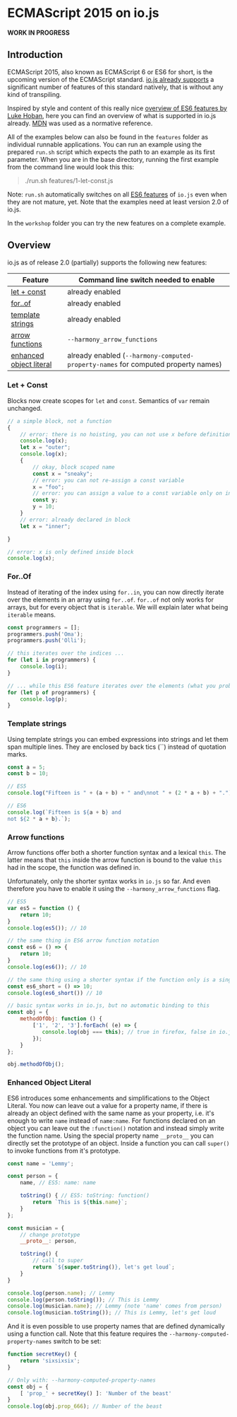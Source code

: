 # ECMAScript 2015 on io.js 

**WORK IN PROGRESS**

## Introduction
ECMAScript 2015, also known as ECMAScript 6 or ES6 for short, is the upcoming version of the ECMAScript standard. 
[io.js already supports](http://kangax.github.io/compat-table/es6/#iojs) a significant number of features of this 
standard natively, that is without any kind of transpiling.

Inspired by style and content of this really nice 
[overview of ES6 features by Luke Hoban](https://github.com/lukehoban/es6features), here you can find an overview of what is
supported in io.js already. [MDN](https://developer.mozilla.org/en-US/docs/Web/JavaScript) was used as a normative reference. 

All of the examples below can also be found in the `features` folder as individual runnable applications. You can run an example using the prepared `run.sh` script which expects the path to an example
as its first parameter. When you are in the base directory, 
running the first example from the command line would look this this:

> ./run.sh features/1-let-const.js

Note: `run.sh` automatically switches on all [ES6 features](https://iojs.org/es6.html) of `io.js` even when they are not mature, yet. Note that
the examples need at least version 2.0 of io.js.

In the `workshop` folder you can try the new features on a complete example.

## Overview
io.js as of release 2.0 (partially) supports the following new features:

Feature                                               | Command line switch needed to enable
----------------------------------------------------- | -------------------------------------
[let + const](#let--const)                            | already enabled
[for..of](#forof)                                     | already enabled
[template strings](#template-strings)                 | already enabled
[arrow functions](#arrow-functions)                   | `--harmony_arrow_functions`
[enhanced object literal](#enhanced-object-literal)   | already enabled (`--harmony-computed-property-names` for computed property names)                 


### Let + Const
Blocks now create scopes for `let` and `const`. Semantics of `var` remain unchanged.

```JavaScript
// a simple block, not a function
{
    // error: there is no hoisting, you can not use x before definition
    console.log(x);
    let x = "outer";
    console.log(x);
    {
        // okay, block scoped name
        const x = "sneaky";
        // error: you can not re-assign a const variable
        x = "foo";
        // error: you can assign a value to a const variable only on initialization
        const y;
        y = 10;
    }
    // error: already declared in block
    let x = "inner";

}

// error: x is only defined inside block
console.log(x);
```

### For..Of
Instead of iterating of the index using `for..in`, you can now directly iterate over the elements in an array using
`for..of`. `for..of` not only works for arrays, but for every object that is `iterable`. We will explain later
 what being `iterable` means.

```JavaScript
const programmers = [];
programmers.push('Oma');
programmers.push('Olli');

// this iterates over the indices ...
for (let i in programmers) {
    console.log(i);
}

// ... while this ES6 feature iterates over the elements (what you probably desire)
for (let p of programmers) {
    console.log(p);
}
```

### Template strings

Using template strings you can embed expressions into strings and let them span multiple lines. They are enclosed by back tics (``) instead of quotation marks.

```JavaScript
const a = 5;
const b = 10;

// ES5
console.log("Fifteen is " + (a + b) + " and\nnot " + (2 * a + b) + ".");

// ES6
console.log(`Fifteen is ${a + b} and
not ${2 * a + b}.`);
```

### Arrow functions

Arrow functions offer both a shorter function syntax and a lexical `this`. The latter means that `this` inside the arrow function is bound to the value `this` had in the scope, the function was defined in. 

Unfortunately, only the shorter syntax works in `io.js` so far. And even therefore you have to enable it using the `--harmony_arrow_functions`
flag.

```JavaScript
// ES5
var es5 = function () {
    return 10;
}
console.log(es5()); // 10

// the same thing in ES6 arrow function notation
const es6 = () => {
    return 10;
}
console.log(es6()); // 10

// the same thing using a shorter syntax if the function only is a single expression
const es6_short = () => 10;
console.log(es6_short()) // 10

// basic syntax works in io.js, but no automatic binding to this
const obj = {
    methodOfObj: function () {
        ['1', '2', '3'].forEach( (e) => {
           console.log(obj === this); // true in firefox, false in io.js
        });
    }
};

obj.methodOfObj();
```

### Enhanced Object Literal
ES6 introduces some enhancements and simplifications to the Object Literal. You now can leave out a value for a property name,
if there is already an object defined with the same name as your property, i.e. it's enough to write `name` instead of `name:name`.
For functions declared on an object you can leave out the `:function()` notation and instead simply write the function name.
Using the special property name `__proto__` you can directly set the prototype of an object. Inside a function you can call `super()`
to invoke functions from it's prototype.

```JavaScript
const name = 'Lemmy';

const person = {
	name, // ES5: name: name

	toString() { // ES5: toString: function()
		return `This is ${this.name}`;
	}
};

const musician = {
	// change prototype
	__proto__: person,

	toString() {
		// call to super
		return `${super.toString()}, let's get loud`;
	}
}

console.log(person.name); // Lemmy
console.log(person.toString()); // This is Lemmy
console.log(musician.name); // Lemmy (note 'name' comes from person)
console.log(musician.toString()); // This is Lemmy, let's get loud
```

And it is even possible to use property names that are defined dynamically using a function call. Note that this feature requires the `--harmony-computed-property-names`
 switch to be set:

```JavaScript
function secretKey() {
	return 'sixsixsix';
}

// Only with: --harmony-computed-property-names
const obj = {
	[ 'prop_' + secretKey() ]: 'Number of the beast'
}
console.log(obj.prop_666); // Number of the beast
```



